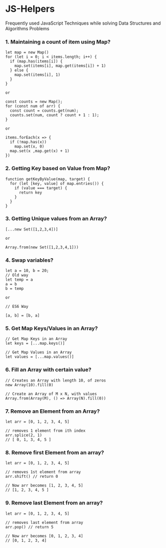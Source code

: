 # JS-Helpers
Frequently used JavaScript Techniques while solving Data Structures and Algorithms Problems


### 1. Maintaining a count of item using Map?
```
let map = new Map()
for (let i = 0; i < items.length; i++) {
  if (map.has(items[i]) {
    map.set(items[i], map.get(items[i]) + 1)
  } else {
    map.set(items[i], 1)
  }
}

or

const counts = new Map();
for (const num of arr) {
  const count = counts.get(num);
  counts.set(num, count ? count + 1 : 1);
}

or

items.forEach(x => {
  if (!map.has(x))
    map.set(x, 0)
  map.set(x ,map.get(x) + 1)
})
```

### 2. Getting Key based on Value from Map?
```
function getKeyByValue(map, target) {
  for (let [key, value] of map.entries()) {
    if (value === target) {
      return key
    }
  }
}
```

### 3. Getting Unique values from an Array?
```
[...new Set([1,2,3,4])]

or

Array.from(new Set([1,2,3,4,1]))
```

### 4. Swap variables?
```
let a = 10, b = 20;
// Old way
let temp = a
a = b
b = temp

or

// ES6 Way

[a, b] = [b, a]
```

### 5. Get Map Keys/Values in an Array?
```
// Get Map Keys in an Array
let keys = [...map.keys()]

// Get Map Values in an Array
let values = [...map.values()]
```

### 6. Fill an Array with certain value?
```
// Creates an Array with length 10, of zeros
new Array(10).fill(0)

// Create an Array of M x N, with values 
Array.from(Array(M), () => Array(N).fill(0))
```

### 7. Remove an Element from an Array?
```
let arr = [0, 1, 2, 3, 4, 5]

// removes 1 element from ith index
arr.splice(2, 1)
// [ 0, 1, 3, 4, 5 ]
```

### 8. Remove first Element from an array?
```
let arr = [0, 1, 2, 3, 4, 5]

// removes 1st element from array
arr.shift() // return 0

// Now arr becomes [1, 2, 3, 4, 5]
// [1, 2, 3, 4, 5 ]
```

### 9. Remove last Element from an array?
```
let arr = [0, 1, 2, 3, 4, 5]

// removes last element from array
arr.pop() // return 5

// Now arr becomes [0, 1, 2, 3, 4]
// [0, 1, 2, 3, 4]
```
